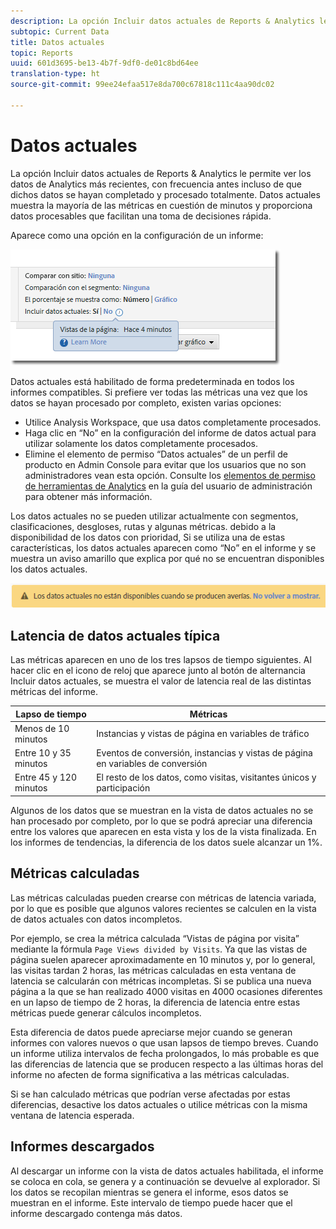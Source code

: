 ```yaml
---
description: La opción Incluir datos actuales de Reports & Analytics le permite ver los datos de Analytics más recientes, con frecuencia antes incluso de que dichos datos se hayan completado y procesado totalmente. Datos actuales muestra la mayoría de las métricas en cuestión de minutos y proporciona datos procesables que facilitan una toma de decisiones rápida.
subtopic: Current Data
title: Datos actuales
topic: Reports
uuid: 601d3695-be13-4b7f-9df0-de01c8bd64ee
translation-type: ht
source-git-commit: 99ee24efaa517e8da700c67818c111c4aa90dc02

---
```



# Datos actuales

La opción Incluir datos actuales de Reports &amp; Analytics le permite ver los datos de Analytics más recientes, con frecuencia antes incluso de que dichos datos se hayan completado y procesado totalmente. Datos actuales muestra la mayoría de las métricas en cuestión de minutos y proporciona datos procesables que facilitan una toma de decisiones rápida.

Aparece como una opción en la configuración de un informe:

![Captura de pantalla de datos actuales](assets/current_data.png)

Datos actuales está habilitado de forma predeterminada en todos los informes compatibles. Si prefiere ver todas las métricas una vez que los datos se hayan procesado por completo, existen varias opciones:

* Utilice Analysis Workspace, que usa datos completamente procesados.
* Haga clic en “No” en la configuración del informe de datos actual para utilizar solamente los datos completamente procesados.
* Elimine el elemento de permiso “Datos actuales” de un perfil de producto en Admin Console para evitar que los usuarios que no son administradores vean esta opción. Consulte los [elementos de permiso de herramientas de Analytics](/help/admin/admin-console/permissions/analytics-tools.md) en la guía del usuario de administración para obtener más información.

Los datos actuales no se pueden utilizar actualmente con segmentos, clasificaciones, desgloses, rutas y algunas métricas. debido a la disponibilidad de los datos con prioridad, Si se utiliza una de estas características, los datos actuales aparecen como “No” en el informe y se muestra un aviso amarillo que explica por qué no se encuentran disponibles los datos actuales.

![Aviso de datos actuales](assets/current_data_notice.png)

## Latencia de datos actuales típica

Las métricas aparecen en uno de los tres lapsos de tiempo siguientes. Al hacer clic en el icono de reloj que aparece junto al botón de alternancia Incluir datos actuales, se muestra el valor de latencia real de las distintas métricas del informe.

| Lapso de tiempo | Métricas |
| --- | --- |
| Menos de 10 minutos | Instancias y vistas de página en variables de tráfico |
| Entre 10 y 35 minutos | Eventos de conversión, instancias y vistas de página en variables de conversión |
| Entre 45 y 120 minutos | El resto de los datos, como visitas, visitantes únicos y participación |

Algunos de los datos que se muestran en la vista de datos actuales no se han procesado por completo, por lo que se podrá apreciar una diferencia entre los valores que aparecen en esta vista y los de la vista finalizada. En los informes de tendencias, la diferencia de los datos suele alcanzar un 1%.

## Métricas calculadas

Las métricas calculadas pueden crearse con métricas de latencia variada, por lo que es posible que algunos valores recientes se calculen en la vista de datos actuales con datos incompletos.

Por ejemplo, se crea la métrica calculada “Vistas de página por visita” mediante la fórmula `Page Views divided by Visits`. Ya que las vistas de página suelen aparecer aproximadamente en 10 minutos y, por lo general, las visitas tardan 2 horas, las métricas calculadas en esta ventana de latencia se calcularán con métricas incompletas. Si se publica una nueva página a la que se han realizado 4000 visitas en 4000 ocasiones diferentes en un lapso de tiempo de 2 horas, la diferencia de latencia entre estas métricas puede generar cálculos incompletos.

Esta diferencia de datos puede apreciarse mejor cuando se generan informes con valores nuevos o que usan lapsos de tiempo breves. Cuando un informe utiliza intervalos de fecha prolongados, lo más probable es que las diferencias de latencia que se producen respecto a las últimas horas del informe no afecten de forma significativa a las métricas calculadas.

Si se han calculado métricas que podrían verse afectadas por estas diferencias, desactive los datos actuales o utilice métricas con la misma ventana de latencia esperada.

## Informes descargados

Al descargar un informe con la vista de datos actuales habilitada, el informe se coloca en cola, se genera y a continuación se devuelve al explorador. Si los datos se recopilan mientras se genera el informe, esos datos se muestran en el informe. Este intervalo de tiempo puede hacer que el informe descargado contenga más datos.
